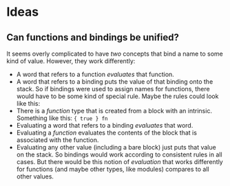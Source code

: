# Ideas

## Can functions and bindings be unified?

It seems overly complicated to have _two_ concepts that bind a name to some kind
of value. However, they work differently:

- A word that refers to a function _evaluates_ that function.
- A word that refers to a binding puts the value of that binding onto the stack.
  So if bindings were used to assign names for functions, there would have to be
  some kind of special rule. Maybe the rules could look like this:
- There is a _function_ type that is created from a block with an intrinsic.
  Something like this: `{ true } fn`
- Evaluating a word that refers to a binding _evaluates_ that word.
- Evaluating a _function_ evaluates the contents of the block that is associated
  with the function.
- Evaluating any other value (including a bare block) just puts that value on
  the stack. So bindings would work according to consistent rules in all cases.
  But there would be this notion of _evaluation_ that works differently for
  functions (and maybe other types, like modules) compares to all other values.
